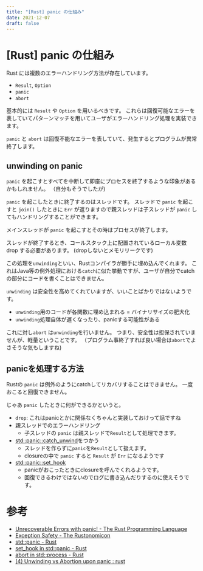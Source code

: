 ```yaml
---
title: "[Rust] panic の仕組み"
date: 2021-12-07
draft: false
---
```

# [Rust] panic の仕組み
Rust には複数のエラーハンドリング方法が存在しています。

- `Result`, `Option`
- `panic`
- `abort`

基本的には `Result` や `Option` を用いるべきです。
これらは回復可能なエラーを表していてパターンマッチを用いてユーザがエラーハンドリング処理を実装できます。

`panic` と `abort` は回復不能なエラーを表していて、発生するとプログラムが異常終了します。

## unwinding on panic
`panic` を起こすとすべてを中断して即座にプロセスを終了するような印象があるかもしれません。
（自分もそうでしたが)

`panic` を起こしたときに終了するのはスレッドです。
スレッドで `panic` を起こすと `join()` したときに `Err` が返りますので親スレッドは子スレッドが `panic` してもハンドリングすることができます。

メインスレッドが `panic` を起こすとその時はプロセスが終了します。

スレッドが終了するとき、コールスタック上に配置されているローカル変数 drop する必要があります。
(dropしないとメモリリークです)

この処理を`unwinding`といい、Rustコンパイラが勝手に埋め込んでくれます。
これはJava等の例外処理における`catch`に似た挙動ですが、ユーザが自分でcatchの部分にコードを書くことはできません。

`unwinding` は安全性を高めてくれていますが、いいことばかりではないようです。
- `unwinding`用のコードが各関数に埋め込まれる = バイナリサイズの肥大化
- `unwinding`処理自体が遅くなったり、panicする可能性がある

これに対し`abort` は`unwinding`を行いません。
つまり、安全性は担保されていませんが、軽量ということです。
（プログラム事終了すれば良い場合は`abort`でよさそうな気もしますね)

## panicを処理する方法
Rustの `panic` は例外のようにcatchしてリカバリすることはできません。
一度おこると回復できません。

じゃあ `panic` したときに何ができるかというと。
- `drop`: これはpanicとかに関係なくちゃんと実装しておけって話ですね
- 親スレッドでのエラーハンドリング
  - 子スレッドの `panic` は親スレッドで`Result`として処理できます。
- [std::panic::catch_unwind](https://doc.rust-lang.org/std/panic/fn.catch_unwind.html)をつかう
  - スレッドを作らずに`panic`を`Result`として扱えます。
  - closureの中で `panic` すると `Result` が `Err` になるようです
- [std::panic::set_hook](https://doc.rust-lang.org/std/panic/fn.set_hook.html)
  - panicがおこったときにclosureを呼んでくれるようです。
  - 回復できるわけではないのでログに書き込んだりするのに使えそうです。

# 参考
- [Unrecoverable Errors with panic! - The Rust Programming Language](https://doc.rust-lang.org/book/ch09-01-unrecoverable-errors-with-panic.html)
- [Exception Safety - The Rustonomicon](https://doc.rust-lang.org/nomicon/exception-safety.html)
- [std::panic - Rust](https://doc.rust-lang.org/std/panic/index.html)
- [set_hook in std::panic - Rust](https://doc.rust-lang.org/std/panic/fn.set_hook.html)
- [abort in std::process - Rust](https://doc.rust-lang.org/std/process/fn.abort.html)
- [(4) Unwinding vs Abortion upon panic : rust](https://www.reddit.com/r/rust/comments/phws7n/unwinding_vs_abortion_upon_panic/hbncri9/?utm_source=share&utm_medium=web2x&context=3)

